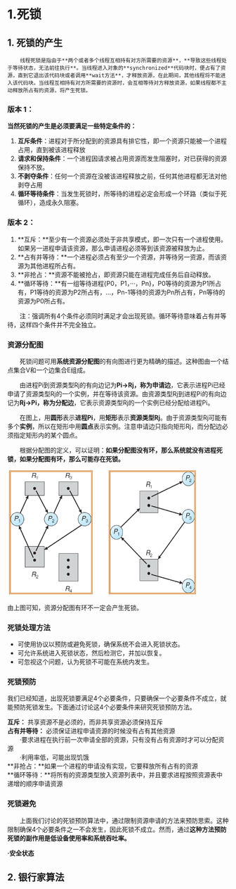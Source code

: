 # 1.死锁

## 1. 死锁的产生

        线程死锁是指由于**两个或者多个线程互相持有对方所需要的资源**，**导致这些线程处于等待状态，无法前往执行**。当线程进入对象的**synchronized**代码块时，便占有了资源，直到它退出该代码块或者调用**wait方法**，才释放资源，在此期间，其他线程将不能进入该代码块。当线程互相持有对方所需要的资源时，会互相等待对方释放资源，如果线程都不主动释放所占有的资源，将产生死锁。

### 版本 1：

**当然死锁的产生是必须要满足一些特定条件的：**   
1. **互斥条件**：进程对于所分配到的资源具有排它性，即一个资源只能被一个进程占用，直到被该进程释放   
2. **请求和保持条件**：一个进程因请求被占用资源而发生阻塞时，对已获得的资源保持不放。   
3. **不剥夺条件**：任何一个资源在没被该进程释放之前，任何其他进程都无法对他剥夺占用   
4. **循环等待条件**：当发生死锁时，所等待的进程必定会形成一个环路（类似于死循环），造成永久阻塞。

### 版本 2：

1. **互斥：**至少有一个资源必须处于非共享模式，即一次只有一个进程使用。如果另一进程申请该资源，那么申请进程必须等到该资源被释放为止。
2. **占有并等待：**一个进程必须占有至少一个资源，并等待另一资源，而该资源为其他进程所占有。
3. **非抢占：**资源不能被抢占，即资源只能在进程完成任务后自动释放。
4. **循环等待：**有一组等待进程{P0，P1，···，Pn}，P0等待的资源为P1所占有，P1等待的资源为P2所占有，...，Pn-1等待的资源为Pn所占有，Pn等待的资源为P0所占有。

　　注：强调所有4个条件必须同时满足才会出现死锁。循环等待意味着占有并等待，这样四个条件并不完全独立。

### **资源分配图**

　　死锁问题可用**系统资源分配图**的有向图进行更为精确的描述。这种图由一个结点集合V和一个边集合E组成。

　　由进程Pi到资源类型Rj的有向边记为**Pi-&gt;Rj，称为申请边**，它表示进程Pi已经申请了资源类型Rj的一个实例，并在等待该资源。由资源类型Rj到进程Pi的有向边记为**Rj-&gt;Pi，称为分配边**，它表示资源类型Rj的一个实例已经分配给进程Pi。

　　在图上，用**圆形**表示**进程Pi**，用**矩形**表示**资源类型Rj**。由于资源类型Rj可能有多个**实例**，所以在矩形中用**圆点**表示实例。注意申请边只指向矩形Rj，而分配边必须指定矩形内的某个圆点。

　　根据分配图的定义，可以证明：**如果分配图没有环，那么系统就没有进程死锁，如果分配图有环，那么可能存在死锁。**

![&#x5B58;&#x5728;&#x6B7B;&#x9501;&#x7684;&#x8D44;&#x6E90;&#x5206;&#x914D;&#x56FE;        &#x5B58;&#x5728;&#x73AF;&#x4F46;&#x6CA1;&#x6709;&#x6B7B;&#x9501;&#x7684;&#x8D44;&#x6E90;&#x5206;&#x914D;&#x56FE;](../.gitbook/assets/image%20%2881%29.png)

由上图可知，资源分配图有环不一定会产生死锁。

### **死锁处理方法**

* 可使用协议以预防或避免死锁，确保系统不会进入死锁状态。
* 可允许系统进入死锁状态，然后检测它，并加以恢复。
* 可忽视这个问题，认为死锁不可能在系统内发生。

### **死锁预防**

我们已经知道，出现死锁要满足4个必要条件，只要确保一个必要条件不成立，就能预防死锁发生。下面通过讨论这4个必要条件来研究死锁预防方法。

**互斥：**                 共享资源不是必须的，而非共享资源必须保持互斥  
**占有并等待：**    必须保证进程申请资源的时候没有占有其他资源  
　　·要求进程在执行前一次申请全部的资源，只有没有占有资源时才可以分配资源  
　　·利用率低，可能出现饥饿  
**非抢占：**如果一个进程的申请没有实现，它要释放所有占有的资源  
**循环等待：**将所有的资源类型放入资源列表中，并且要求进程按照资源表中递增的顺序申请资源

### **死锁避免**

　　上面我们讨论的死锁预防算法中，通过限制资源申请的方法来预防思索。这种限制确保4个必要条件之一不会发生，因此死锁不成立。然而，通过**这种方法预防死锁的副作用是低设备使用率和系统吞吐率。**

**·安全状态**

## 2. 银行家算法



